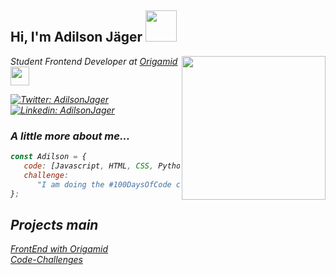 <h2> Hi, I'm Adilson Jäger <img src="https://media.giphy.com/media/bcKmIWkUMCjVm/giphy.gif" width="50"></h2>
<img align='right' src="https://media.giphy.com/media/fAnzw6YK33jMwzp5wp/giphy.gif" width="230">
<p><em>Student Frontend Developer at <a href="http://www.origamid.com.br">Origamid</a><img src="https://media.giphy.com/media/fYSnHlufseco8Fh93Z/giphy.gif" width="30">

[![Twitter: AdilsonJager](https://img.shields.io/twitter/url?label=Twitter&logo=Twitter&style=social&url=https%3A%2F%2Ftwitter.com%2FAdilsonJager)](https://twitter.com/AdilsonJager)
[![Linkedin: AdilsonJager](https://img.shields.io/badge/-adilsonJager-blue?style=flat-square&logo=Linkedin&logoColor=white&link=https://www.linkedin.com/in/adilsonj%C3%A4ger)](https://www.linkedin.com/in/adilsonj%C3%A4ger//)

### A little more about me...

```javascript
const Adilson = {
   code: [Javascript, HTML, CSS, Python, Java(Mobile)],
   challenge:
      "I am doing the #100DaysOfCode challenge focused on JavaScript",
};
````


## Projects main
[FrontEnd with Origamid](https://github.com/AdilsonMJ/CURSO-FRONTEND-ORIGAMID)  
[Code-Challenges](https://github.com/AdilsonMJ/Code-Challenges)  
